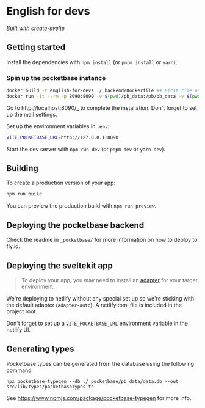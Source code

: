 # English for devs

*Built with create-svelte*

## Getting started

Install the dependencies with `npm install` (or `pnpm install` or `yarn`);

### Spin up the pocketbase instance

```bash 
docker build -t english-for-devs ./_backend/Dockerfile ## First time only
docker run -it --rm -p 8090:8090 -v $(pwd)/pb_data:/pb/pb_data -v $(pwd)/pb_public:/pb/pb_public english-for-devs
```

Go to http://localhost:8090/_ to complete the installation. Don't forget to set up the mail settings. 

Set up the environment variables in `.env`:

```bash
VITE_POCKETBASE_URL=http://127.0.0.1:8090
```

Start the dev server with `npm run dev` (or `pnpm dev` or `yarn dev`).


## Building

To create a production version of your app:

```bash
npm run build
```

You can preview the production build with `npm run preview`.

## Deploying the pocketbase backend

Check the readme in `_pocketbase/` for more information on how to deploy to fly.io.

## Deploying the sveltekit app

> To deploy your app, you may need to install an [adapter](https://kit.svelte.dev/docs/adapters) for your target environment.

We're deploying to netlify without any special set up so we're sticking with the default adapter (`adapter-auto`). A netlify.toml file is included in the project root.

Don't forget to set up a `VITE_POCKETBASE_URL` environment variable in the netlify UI.

## Generating types 

Pocketbase types can be generated from the database using the following command 

`npx pocketbase-typegen --db ./_pocketbase/pb_data/data.db --out src/lib/types/pocketbaseTypes.ts`

See https://www.npmjs.com/package/pocketbase-typegen for more info.